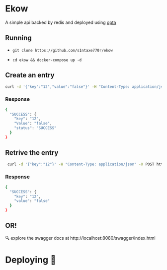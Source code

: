 # Ekow 

A simple api backed by redis and deployed using [opta](https://github.com/run-x/opta)



## Running 

- `git clone https://github.com/s1ntaxe770r/ekow`

- `cd ekow && docker-compose up -d`




## Create an entry

```bash
curl -d '{"key":"12","value":"false"}' -H "Content-Type: application/json" -X POST http://localhost:8080/set
```

### Response
```bash
{
  "SUCCESS": {
    "key": "12",
    "Value": "false",
    "status": "SUCCESS"
  }
}

```
## Retrive the entry

```bash 
 curl -d '{"key":"12"}' -H "Content-Type: application/json" -X POST http://localhost:8080/get | jq
```

### Response 
```bash
{
  "SUCCESS": {
    "key": "12",
    "value": "false"
  }
}

```
## OR!

:mag: explore the swagger docs at http://localhost:8080/swagger/index.html



# Deploying :rocket:




